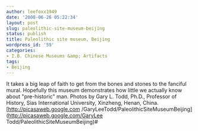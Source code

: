 ```yaml
---
author: leefoxx1949
date: '2008-06-26 05:22:34'
layout: post
slug: paleolithic-site-museum-beijing
status: publish
title: Paleolithic site museum, Beijing
wordpress_id: '59'
categories:
- I.B. Chinese Museums &amp; Artifacts
tags:
- Beijing
---
```


It takes a big leap of faith to get from the bones and stones to the fanciful
mural. Hopefully this museum demonstrates how little we actually know about
"pre-historic" man. Photos by Gary L. Todd, Ph.D., Professor of History, Sias
International University, Xinzheng, Henan, China. [http://picasaweb.google.com
/GaryLeeTodd/PaleolithicSiteMuseumBeijing](http://picasaweb.google.com/GaryLee
Todd/PaleolithicSiteMuseumBeijing)#

